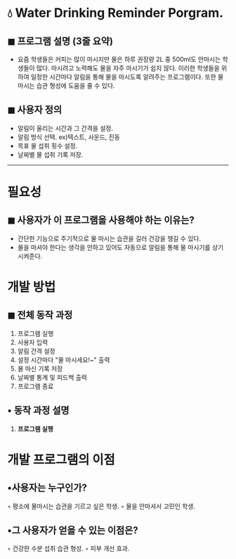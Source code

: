 # 💧 Water Drinking Reminder Porgram.

## ◼︎ 프로그램 설명 (3줄 요약)
- 요즘 학생들은 커피는 많이 마시지만 물은 하루 권장량 2L 중 500ml도 안마시는 학생들이 많다. 마시려고 노력해도 물을 자주 마시기가 쉽지 않다. 이러한 학생들을 위하여 일정한 시간마다 알림을 통해 물을 마시도록 알려주는 프로그램이다. 또한 물마시는 습관 형성에 도움을 줄 수 있다.
## ◼︎ 사용자 정의
- 알림이 울리는 시간과 그 간격을 설정.
- 알림 방식 선택. ex)텍스트, 사운드, 진동
- 목표 물 섭취 횟수 설정.
- 날짜별 물 섭취 기록 저장.

---

# 필요성

## ◼︎ 사용자가 이 프로그램을 사용해야 하는 이유는?
- 간단한 기능으로 주기적으로 물 마시는 습관을 길러 건강을 챙길 수 있다.
- 물을 마셔야 한다는 생각을 안하고 있어도 자동으로 알림을 통해 물 마시기를 상기시켜준다.



# 개발 방법
## ◼︎ 전체 동작 과정
1. 프로그램 실행
2. 사용자 입력
3. 알림 간격 설정
4. 설정 시간마다 "물 마시세요!~" 출력
5. 물 마신 기록 저장
6. 날짜별 통계 및 피드백 출력
7. 프로그램 종료

## • 동작 과정 설명
1. **프로그램 실행**  
 


# 개발 프로그램의 이점
## •사용자는 누구인가?
◦ 평소에 물마시는 습관을 기르고 싶은 학생.
◦ 물을 안마셔서 고민인 학생.
## •그 사용자가 얻을 수 있는 이점은?
◦ 건강한 수분 섭취 습관 형성.
◦ 피부 개선 효과.

